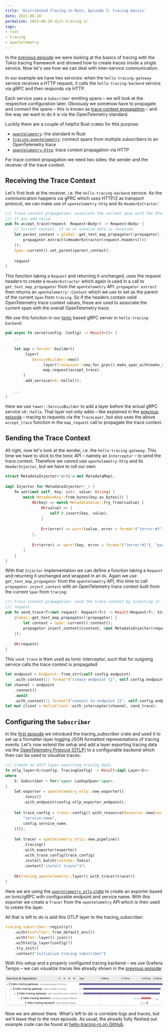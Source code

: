 ```yaml
---
title: 'Distributed Tracing in Rust, Episode 3: tracing basics'
date: 2023-08-28
permalink: 2023-08-28-dist-tracing-3/
tags:
- rust
- tracing
- opentelemetry
---
```


In the [previous episode](https://heikoseeberger.de/2023-08-18-dist-tracing-2/) we were looking at the basics of tracing with the Tokio tracing framework and showed how to create traces inside a single service. Now let's see how we can deal with inter-service communication.

In our example we have two services: when the `hello-tracing-gateway` service receives a HTTP request, it calls the `hello-tracing-backend` service via gRPC and then responds via HTTP.

Each service uses a `Subscriber` emitting spans – we will look at the respective configuration later. Obviously we somehow have to propagate and connect the spans – this is known as [trace context propagation](https://opentelemetry.io/docs/concepts/signals/traces/#context-propagation) – and the way we want to do it is via the OpenTelemetry standard.

Luckily there are a couple of helpful Rust crates for this purpose:
- [`opentelemetry`](https://crates.io/crates/opentelemetry): the standard in Rust
- [`tracing-opentelemetry`](https://crates.io/crates/tracing-opentelemetry): connect spans from multiple subscribers to an OpenTelemetry trace
- [`opentelemetry-http`](https://crates.io/crates/opentelemetry-http): trace context propagation via HTTP

For trace context propagation we need two sides: the sender and the receiver of the trace context.

## Receiving the Trace Context

Let's first look at the receiver, i.e. the `hello-tracing-backend` service. As the communication happens via gPRC which uses HTTP/2 as transport protocol, we can make use of `opentelemetry-http` and its `HeaderExtractor`:

```rust
/// Trace context propagation: associate the current span with the OTel trace of the given request,
/// if any and valid.
pub fn accept_trace(request: Request<Body>) -> Request<Body> {
    // Current context, if no or invalid data is received.
    let parent_context = global::get_text_map_propagator(|propagator| {
        propagator.extract(&HeaderExtractor(request.headers()))
    });
    Span::current().set_parent(parent_context);

    request
}
```

This function taking a `Request` and returning it unchanged, uses the request headers to create a `HeaderExtractor` which again is used in a call to `get_text_map_propagator` from the `opentelemetry` API. `propagator.extract` then returns an `opentelemetry::Context` which we use to set as the parent of the current `Span` from `tracing`. So if the headers contain valid OpenTelemetry trace context values, these are used to associate the current span with the overall OpenTelemetry trace.

We use this function in our [tonic](https://crates.io/crates/tonic) based gRPC server in `hello-tracing-backend`:

```rust
pub async fn serve(config: Config) -> Result<()> {
    ...

    let app = Server::builder()
        .layer(
            ServiceBuilder::new()
                .layer(TraceLayer::new_for_grpc().make_span_with(make_span))
                .map_request(accept_trace),
        )
        .add_service(v0::hello());

    ...
}
```

Here we use `tower::ServiceBuilder` to add a layer before the actual gRPC service `v0::hello`. That layer not only adds – like explained in the [previous episode](https://heikoseeberger.de/2023-08-18-dist-tracing-2/) – tracing to requests via the `TraceLayer`, but also uses the above `accept_trace` function in the `map_request` call to propagate the trace context.

## Sending the Trace Context

All right, now let's look at the sender, i.e. the `hello-tracing-gateway`. This time we have to stick to the tonic API – namely an `Interceptor` – to send the trace context. Therefore we cannot use `opentelemetry-http` and its `HeaderInjector`, but we have to roll our own:

```rust
struct MetadataInjector<'a>(&'a mut MetadataMap);

impl Injector for MetadataInjector<'_> {
    fn set(&mut self, key: &str, value: String) {
        match MetadataKey::from_bytes(key.as_bytes()) {
            Ok(key) => match MetadataValue::try_from(&value) {
                Ok(value) => {
                    self.0.insert(key, value);
                }

                Err(error) => warn!(value, error = format!("{error:#}"), "parse metadata value"),
            },

            Err(error) => warn!(key, error = format!("{error:#}"), "parse metadata key"),
        }
    }
}
```

With that `Injector` implementation we can define a function taking a `Request` and returning it unchanged and wrapped in an `Ok`. Again we use `get_text_map_propagator` from the `opentelemetry` API, this time to call `propagator.inject_context` with an OpenTelemetry trace context built from the current `Span` from `tracing`:

```rust
/// Trace context propagation: send the trace context by injecting it into the metadata of the given
/// request.
pub fn send_trace<T>(mut request: Request<T>) -> Result<Request<T>, Status> {
    global::get_text_map_propagator(|propagator| {
        let context = Span::current().context();
        propagator.inject_context(&context, &mut MetadataInjector(request.metadata_mut()))
    });

    Ok(request)
}
```

This `send_trace` is then used as tonic interceptor, such that for outgoing service calls the trace context is propagated:

```rust
let endpoint = Endpoint::from_str(&self.config.endpoint)
    .with_context(|| format!("create endpoint {}", self.config.endpoint))?;
let channel = endpoint
    .connect()
    .await
    .with_context(|| format!("connect to endpoint {}", self.config.endpoint))?;
let mut client = HelloClient::with_interceptor(channel, send_trace);
```

## Configuring the `Subscriber`

In the [first episode](https://heikoseeberger.de/2023-07-29-dist-tracing-1/) we introdued the tracing_subscriber crate and used it to set up a formatter layer logging JSON formatted representations of tracing events. Let's now extend the setup and add a layer exporting tracing data via the [OpenTelemetry Protocol (OTLP)](https://opentelemetry.io/docs/specs/otlp/) to a configurable backend which then can be used to visualize traces:

```rust
/// Create an OTLP layer exporting tracing data.
fn otlp_layer<S>(config: TracingConfig) -> Result<impl Layer<S>>
where
    S: Subscriber + for<'span> LookupSpan<'span>,
{
    let exporter = opentelemetry_otlp::new_exporter()
        .tonic()
        .with_endpoint(config.otlp_exporter_endpoint);

    let trace_config = trace::config().with_resource(Resource::new(vec![KeyValue::new(
        "service.name",
        config.service_name,
    )]));

    let tracer = opentelemetry_otlp::new_pipeline()
        .tracing()
        .with_exporter(exporter)
        .with_trace_config(trace_config)
        .install_batch(runtime::Tokio)
        .context("install tracer")?;

    Ok(tracing_opentelemetry::layer().with_tracer(tracer))
}
```

Here we are using the [`opentelemetry_otlp` crate](https://crates.io/crates/opentelemetry-otlp) to create an exporter based on tonic/gRPC with configurable endpoint and service name. With this exporter we create a `Tracer` from the `opentelemetry` API which is then used to create the layer.

All that is left to do is add this OTLP layer to the tracing_subscriber:

```rust
tracing_subscriber::registry()
    .with(EnvFilter::from_default_env())
    .with(fmt::layer().json())
    .with(otlp_layer(config)?)
    .try_init()
    .context("initialize tracing subscriber")
```

With this setup and a properly configured tracing backend – we use Grafana Tempo – we can visualize traces like already shown in the [previous episode](https://heikoseeberger.de/2023-08-18-dist-tracing-2/):

![](/img/hello-tracing-rs-2.png)

Now we are almost there. What's left to do is correlate logs and traces, but we'll leave that to the next episode. As usual, the already fully fleshed out example code can be found at [hello-tracing-rs on GitHub](https://github.com/hseeberger/hello-tracing-rs/).
